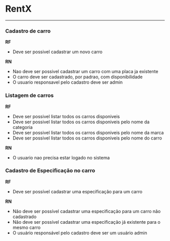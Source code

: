 # RentX

---
### Cadastro de carro

**RF**
- Deve ser possivel cadastrar um novo carro

**RN**
- Nao deve ser possivel cadastrar um carro com uma placa ja existente
- O carro deve ser cadastrado, por padrao, com disponibilidade
- O usuario responsavel pelo cadastro deve ser admin

### Listagem de carros

**RF**
- Deve ser possivel listar todos os carros disponiveis
- Deve ser possivel listar todos os carros disponiveis pelo nome da categoria
- Deve ser possivel listar todos os carros disponiveis pelo nome da marca
- Deve ser possivel listar todos os carros disponiveis pelo nome do carro

**RN**
- O usuario nao precisa estar logado no sistema

### Cadastro de Especificação no carro

**RF**
- Deve ser possível cadastrar uma especificação para um carro

**RN**
- Não deve ser possível cadastrar uma especificação para um carro não cadastrado
- Não deve ser possível cadastrar uma especificação já existente para o mesmo carro
- O usuário responsável pelo cadastro deve ser um usuário admin